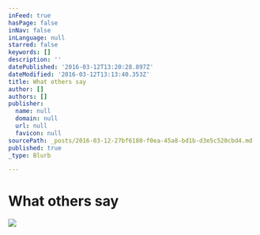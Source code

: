 ```yaml
---
inFeed: true
hasPage: false
inNav: false
inLanguage: null
starred: false
keywords: []
description: ''
datePublished: '2016-03-12T13:20:28.897Z'
dateModified: '2016-03-12T13:13:40.353Z'
title: What others say
author: []
authors: []
publisher:
  name: null
  domain: null
  url: null
  favicon: null
sourcePath: _posts/2016-03-12-27bf6180-f0ea-45a8-bd1b-d3e5c520cbd4.md
published: true
_type: Blurb

---
```

# What others say
![](https://the-grid-user-content.s3-us-west-2.amazonaws.com/0de6ade9-fa8d-49fa-bbdb-5eba277547b2.png)